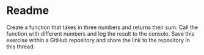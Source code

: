 # Readme 
Create a function that takes in three numbers and returns their sum. Call the function with different numbers and log the result to the console. Save this exercise within a GitHub repository and share the link to the repository in this thread.
